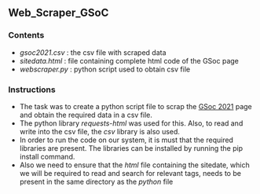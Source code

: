## Web_Scraper_GSoC
### Contents
- *gsoc2021.csv* : the csv file with scraped data
- *sitedata.html* : file containing complete html code of the GSoc page
- *webscraper.py* : python script used to obtain csv file
### Instructions
- The task was to create a python script file to scrap the [GSoc 2021](https://summerofcode.withgoogle.com/projects/) page and obtain the required data in a csv file.
- The python library *requests-html* was used for this. Also, to read and write into the csv file, the *csv* library is also used.
- In order to run the code on our system, it is must that the required libraries are present. The libraries can be installed by running the pip install command.
- Also we need to ensure that the *html* file containing the sitedate, which we will be required to read and search for relevant tags, needs to be present in the same directory as the *python* file


